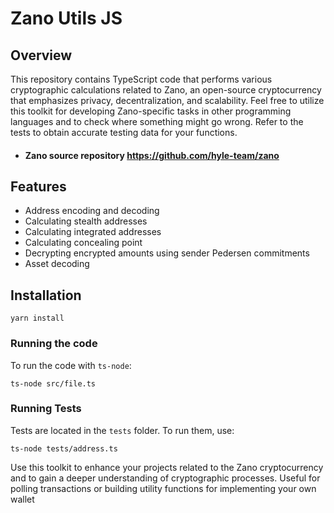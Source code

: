 # Zano Utils JS

## Overview

This repository contains TypeScript code that performs various cryptographic calculations related to Zano, an open-source cryptocurrency that emphasizes privacy, decentralization, and scalability. Feel free to utilize this toolkit for developing Zano-specific tasks in other programming languages and to check where something might go wrong. Refer to the tests to obtain accurate testing data for your functions.
- #### Zano source repository https://github.com/hyle-team/zano

## Features

- Address encoding and decoding
- Calculating stealth addresses
- Calculating integrated addresses
- Calculating concealing point
- Decrypting encrypted amounts using sender Pedersen commitments
- Asset decoding

## Installation

```yarn install```

### Running the code

To run the code with `ts-node`:

```ts-node src/file.ts```

### Running Tests

Tests are located in the `tests` folder. To run them, use:

```ts-node tests/address.ts```

Use this toolkit to enhance your projects related to the Zano cryptocurrency and to gain a deeper understanding of cryptographic processes.
Useful for polling transactions or building utility functions for implementing your own wallet
